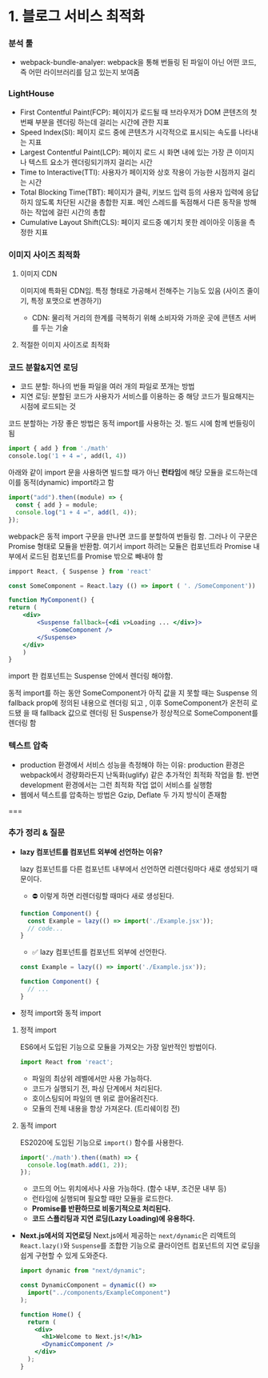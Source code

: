 # 1. 블로그 서비스 최적화

### 분석 툴

- webpack-bundle-analyer: webpack을 통해 번들링 된 파일이 아닌 어떤 코드, 즉 어떤 라이브러리를 담고 있는지 보여줌

### LightHouse
- First Contentful Paint(FCP): 페이지가 로드될 때 브라우저가 DOM 콘텐츠의 첫 번째 부분을 렌더링 하는데 걸리는 시간에 관한 지표
- Speed lndex(SI): 페이지 로드 중에 콘텐츠가 시각적으로 표시되는 속도를 나타내는 지표
- Largest Contentful Paint(LCP): 페이지 로드 시 화면 내에 있는 가장 큰 이미지나 텍스트 요소가 렌더링되기까지 걸리는 시간
- Time to lnteractive(TTI): 사용자가 페이지와 상호 작용이 가능한 시점까지 걸리는 시간
- Total Blocking Time(TBT): 페이지가 클릭, 키보드 입력 등의 사용자 입력에 응답하지 않도록 차단된 시간을 총합한 지표. 메인 스레드를 독점해서 다른 동작을 방해하는 작업에 걸린 시간의 총합
- Cumulative Layout Shift(CLS): 페이지 로드중 예기치 못한 레이아웃 이동을 측정한 지표

### 이미지 사이즈 최적화

1. 이미지 CDN
    
    이미지에 특화된 CDN임. 특정 형태로 가공해서 전해주는 기능도 있음 (사이즈 줄이기, 특정 포맷으로 변경하기)
    
    * CDN: 물리적 거리의 한계를 극복하기 위해 소비자와 가까운 곳에 콘텐츠 서버를 두는 기술
    
2. 적절한 이미지 사이즈로 최적화

### 코드 분할&지연 로딩

- 코드 분할: 하나의 번들 파일을 여러 개의 파일로 쪼개는 방법
- 지연 로딩: 분할된 코드가 사용자가 서비스를 이용하는 중 해당 코드가 필요해지는 시점에 로드되는 것

코드 분할하는 가장 좋은 방법은 동적 import를 사용하는 것. 빌드 시에 함께 번들링이 됨

```python
import { add } from './math'
console.log('1 + 4 =', add(l, 4))
```

아래와 같이 import 문을 사용하면 빌드할 때가 아닌 **런타임**에 해당 모듈을 로드하는데 이를 동적(dynamic) import라고 함

```jsx
import("add").then((module) => {
  const { add } = module;
  console.log("1 + 4 =", add(l, 4));
});
```

webpack은 동적 import 구문을 만나면 코드를 분할하여 번들링 함. 그러나 이 구문은 Promise 형태로 모듈을 반환함. 여기서 import 하려는 모듈은 컴포넌트라 Promise 내부에서 로드된 컴포넌트를 Promise 밖으로 빼내야 함

```jsx
impport React, { Suspense } from 'react'

const SomeComponent = React.lazy (() => import ( '. /SomeComponent'))

function MyComponent() {
return (
	<div>
		<Suspense fallback={<di v>Loading ... </div>}>
			<SomeComponent />
		</Suspense>
	</div> 
	)
}
```

import 한 컴포넌트는 Suspense 안에서 렌더링 해야함. 

동적 import를 하는 동안 SomeComponent가 아직 값을 지 못할 때는 Suspense 의 fallback prop에 정의된 내용으로 렌더링 되고 , 이후 SomeComponent가 온전히 로드됐 을 때 fallback 값으로 렌더링 된 Suspense가 정상적으로 SomeComponent를 렌더링 함

### 텍스트 압축

- production 환경에서 서비스 성능을 측정해야 하는 이유: production 환경은 webpack에서 경량화라든지 난독화(uglify) 같은 추가적인 최적화 작업을 함. 반면 development 환경에서는 그런 최적화 작업 없이 서비스를 실행함
- 웹에서 텍스트를 압축하는 방법은 Gzip, Deflate 두 가지 방식이 존재함

===

### 추가 정리 & 질문

- **lazy 컴포넌트를 컴포넌트 외부에 선언하는 이유?**
    
    lazy 컴포넌트를 다른 컴포넌트 내부에서 선언하면 리렌더링마다 새로 생성되기 때문이다.
    
    - ⛔️ 이렇게 하면 리렌더링할 때마다 새로 생성된다.
    
    ```jsx
    function Component() {
      const Example = lazy(() => import('./Example.jsx'));
      // code...
    }
    ```
    
    - ✅ lazy 컴포넌트를 컴포넌트 외부에 선언한다.
    
    ```jsx
    const Example = lazy(() => import('./Example.jsx'));
    
    function Component() {
      // ...
    }
    ```
    
- 정적 import와 동적 import
    
1. 정적 import
    
    ES6에서 도입된 기능으로 모듈을 가져오는 가장 일반적인 방법이다.
    
    ```jsx
    import React from 'react';
    ```
    
    - 파일의 최상위 레벨에서만 사용 가능하다.
    - 코드가 실행되기 전, 파싱 단계에서 처리된다.
    - 호이스팅되어 파일의 맨 위로 끌어올려진다.
    - 모듈의 전체 내용을 항상 가져온다. (트리쉐이킹 전)
    
2. 동적 import
    
    ES2020에 도입된 기능으로 `import()` 함수를 사용한다.
    
    ```jsx
    import('./math').then((math) => {
      console.log(math.add(1, 2));
    });
    ```
    
    - 코드의 어느 위치에서나 사용 가능하다. (함수 내부, 조건문 내부 등)
    - 런타임에 실행되며 필요할 때만 모듈을 로드한다.
    - **Promise를 반환하므로 비동기적으로 처리된다.**
    - **코드 스플리팅과 지연 로딩(Lazy Loading)에 유용하다.**
- **Next.js에서의 지연로딩**
Next.js에서 제공하는 `next/dynamic`은 리액트의 `React.lazy()`와 `Suspense`를 조합한 기능으로 클라이언트 컴포넌트의 지연 로딩을 쉽게 구현할 수 있게 도와준다.
    
    ```jsx
    import dynamic from "next/dynamic";
    
    const DynamicComponent = dynamic(() =>
      import("../components/ExampleComponent")
    );
    
    function Home() {
      return (
        <div>
          <h1>Welcome to Next.js!</h1>
          <DynamicComponent />
        </div>
      );
    }
    ```
